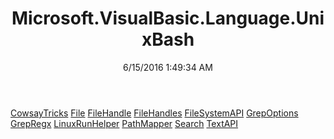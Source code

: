 ﻿---
title: Microsoft.VisualBasic.Language.UnixBash
date: 6/15/2016 1:49:34 AM
---

[CowsayTricks](T-Microsoft.VisualBasic.Language.UnixBash.CowsayTricks.html)
[File](T-Microsoft.VisualBasic.Language.UnixBash.File.html)
[FileHandle](T-Microsoft.VisualBasic.Language.UnixBash.FileHandle.html)
[FileHandles](T-Microsoft.VisualBasic.Language.UnixBash.FileHandles.html)
[FileSystemAPI](T-Microsoft.VisualBasic.Language.UnixBash.FileSystemAPI.html)
[GrepOptions](T-Microsoft.VisualBasic.Language.UnixBash.GrepOptions.html)
[GrepRegx](T-Microsoft.VisualBasic.Language.UnixBash.GrepRegx.html)
[LinuxRunHelper](T-Microsoft.VisualBasic.Language.UnixBash.LinuxRunHelper.html)
[PathMapper](T-Microsoft.VisualBasic.Language.UnixBash.PathMapper.html)
[Search](T-Microsoft.VisualBasic.Language.UnixBash.Search.html)
[TextAPI](T-Microsoft.VisualBasic.Language.UnixBash.TextAPI.html)
